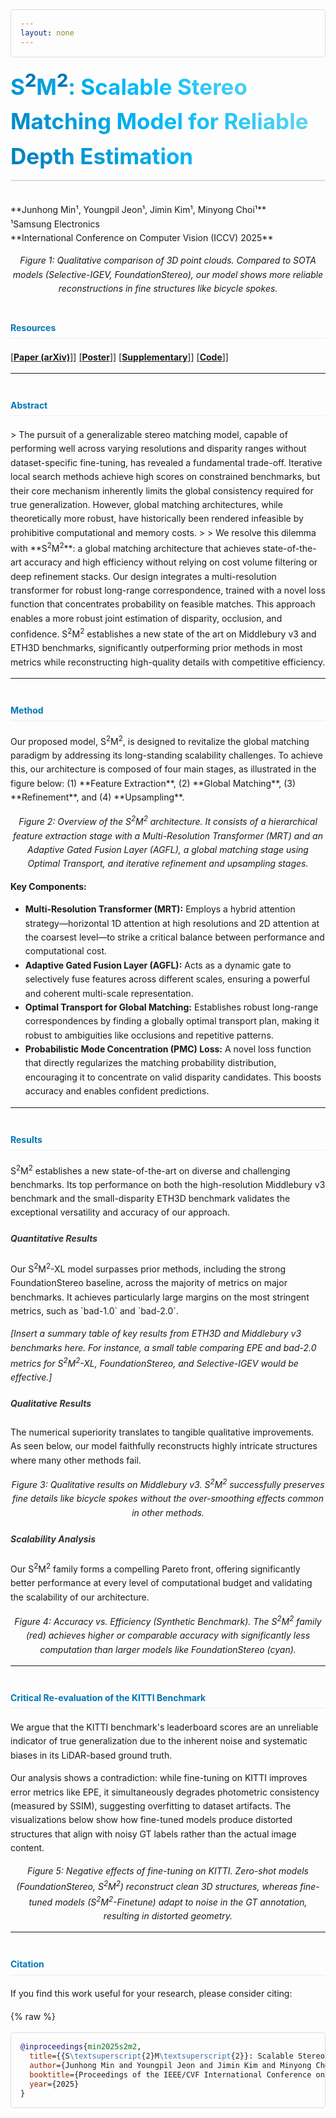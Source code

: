 ```yaml
---
layout: none
---
```

<style>
  /* 전체적인 가독성을 위한 스타일 */
  body {
    line-height: 1.6;
    font-family: -apple-system, BlinkMacSystemFont, "Segoe UI", Helvetica, Arial, sans-serif, "Apple Color Emoji", "Segoe UI Emoji";
    padding: 2em;
    margin: 0;
  }
  /* 메인 프로젝트 제목 (H3) 스타일: 그라데이션 텍스트 */
  #project-title {
    font-size: 2.5em; /* 글자 크기 키우기 */
    font-weight: bold;
    background: linear-gradient(45deg, #0077b6, #00bbf9, #90e0ef); /* 파란색 계열 그라데이션 */
    -webkit-background-clip: text;
    -webkit-text-fill-color: transparent;
    background-clip: text;
    text-fill-color: transparent;
    padding-bottom: 10px;
    border-bottom: 2px solid #ddd; /* 밑줄 추가 */
    margin-top: 0;
  }
  /* 제목 안의 위첨자 색상 수정 */
  #project-title sup {
    -webkit-text-fill-color: #0077b6 !important; /* 그라데이션 투명 효과 강제 무효화 */
    color: #0077b6 !important; /* 진한 파란색으로 강제 지정 */
    font-weight: bold; /* 굵기 유지 */
  }
  /* 섹션 제목 (H4) 스타일: 포인트 색상 */
  h4 {
    color: #0077b6; /* 전문적인 파란색 톤 */
    border-bottom: 1px solid #eee;
    padding-bottom: 5px;
    margin-top: 40px; /* 섹션 간 여백 */
  }
  /* 소제목 (H5) 스타일 */
  h5 {
    color: #333;
  }
  /* 인용문 스타일 */
  blockquote {
    border-left: 4px solid #00bbf9;
    color: #555;
    background-color: #f9f9f9;
    padding: 15px;
    margin: 20px 0;
  }
  /* 코드 블록 스타일 */
  code {
    background-color: #f0f0f0;
    border-radius: 4px;
    padding: 2px 5px;
  }
  pre {
    background-color: #f8f8f8;
    border: 1px solid #ddd;
    border-radius: 5px;
    padding: 15px;
  }
  pre code {
    background-color: transparent;
    padding: 0;
  }
</style>

<h3 id="project-title">S<sup>2</sup>M<sup>2</sup>: Scalable Stereo Matching Model for Reliable Depth Estimation</h3>
**Junhong Min¹, Youngpil Jeon¹, Jimin Kim¹, Minyong Choi¹**
<br>
¹Samsung Electronics
<br>
**International Conference on Computer Vision (ICCV) 2025**


*<center>Figure 1: Qualitative comparison of 3D point clouds. Compared to SOTA models (Selective-IGEV, FoundationStereo), our model shows more reliable reconstructions in fine structures like bicycle spokes.</center>*

<h4>Resources</h4>

[[**Paper (arXiv)**]](https://arxiv.org/abs/2507.13229)] [[**Poster**]](iccv25_poster_final_v2.png)] [[**Supplementary**]](ICCV_2025_supp_camera_ready.pdf)] [[**Code**]](https://github.com/junhong-3dv/s2m2)]

---

<h4>Abstract</h4>
> The pursuit of a generalizable stereo matching model, capable of performing well across varying resolutions and disparity ranges without dataset-specific fine-tuning, has revealed a fundamental trade-off. Iterative local search methods achieve high scores on constrained benchmarks, but their core mechanism inherently limits the global consistency required for true generalization. However, global matching architectures, while theoretically more robust, have historically been rendered infeasible by prohibitive computational and memory costs.
>
> We resolve this dilemma with **S<sup>2</sup>M<sup>2</sup>**: a global matching architecture that achieves state-of-the-art accuracy and high efficiency without relying on cost volume filtering or deep refinement stacks. Our design integrates a multi-resolution transformer for robust long-range correspondence, trained with a novel loss function that concentrates probability on feasible matches. This approach enables a more robust joint estimation of disparity, occlusion, and confidence. S<sup>2</sup>M<sup>2</sup> establishes a new state of the art on Middlebury v3 and ETH3D benchmarks, significantly outperforming prior methods in most metrics while reconstructing high-quality details with competitive efficiency.

---

<h4>Method</h4>
Our proposed model, S<sup>2</sup>M<sup>2</sup>, is designed to revitalize the global matching paradigm by addressing its long-standing scalability challenges. To achieve this, our architecture is composed of four main stages, as illustrated in the figure below: (1) **Feature Extraction**, (2) **Global Matching**, (3) **Refinement**, and (4) **Upsampling**.


*<center>Figure 2: Overview of the S<sup>2</sup>M<sup>2</sup> architecture. It consists of a hierarchical feature extraction stage with a Multi-Resolution Transformer (MRT) and an Adaptive Gated Fusion Layer (AGFL), a global matching stage using Optimal Transport, and iterative refinement and upsampling stages.</center>*

**Key Components:**
* **Multi-Resolution Transformer (MRT):** Employs a hybrid attention strategy—horizontal 1D attention at high resolutions and 2D attention at the coarsest level—to strike a critical balance between performance and computational cost.
* **Adaptive Gated Fusion Layer (AGFL):** Acts as a dynamic gate to selectively fuse features across different scales, ensuring a powerful and coherent multi-scale representation.
* **Optimal Transport for Global Matching:** Establishes robust long-range correspondences by finding a globally optimal transport plan, making it robust to ambiguities like occlusions and repetitive patterns.
* **Probabilistic Mode Concentration (PMC) Loss:** A novel loss function that directly regularizes the matching probability distribution, encouraging it to concentrate on valid disparity candidates. This boosts accuracy and enables confident predictions.

---

<h4>Results</h4>
S<sup>2</sup>M<sup>2</sup> establishes a new state-of-the-art on diverse and challenging benchmarks. Its top performance on both the high-resolution Middlebury v3 benchmark and the small-disparity ETH3D benchmark validates the exceptional versatility and accuracy of our approach.

<h5>Quantitative Results</h5>
Our S<sup>2</sup>M<sup>2</sup>-XL model surpasses prior methods, including the strong FoundationStereo baseline, across the majority of metrics on major benchmarks. It achieves particularly large margins on the most stringent metrics, such as `bad-1.0` and `bad-2.0`.

*[Insert a summary table of key results from ETH3D and Middlebury v3 benchmarks here. For instance, a small table comparing EPE and bad-2.0 metrics for S<sup>2</sup>M<sup>2</sup>-XL, FoundationStereo, and Selective-IGEV would be effective.]*

<h5>Qualitative Results</h5>
The numerical superiority translates to tangible qualitative improvements. As seen below, our model faithfully reconstructs highly intricate structures where many other methods fail.


*<center>Figure 3: Qualitative results on Middlebury v3. S<sup>2</sup>M<sup>2</sup> successfully preserves fine details like bicycle spokes without the over-smoothing effects common in other methods.</center>*

<h5>Scalability Analysis</h5>
Our S<sup>2</sup>M<sup>2</sup> family forms a compelling Pareto front, offering significantly better performance at every level of computational budget and validating the scalability of our architecture.


*<center>Figure 4: Accuracy vs. Efficiency (Synthetic Benchmark). The S<sup>2</sup>M<sup>2</sup> family (red) achieves higher or comparable accuracy with significantly less computation than larger models like FoundationStereo (cyan).</center>*

---

<h4>Critical Re-evaluation of the KITTI Benchmark</h4>
We argue that the KITTI benchmark's leaderboard scores are an unreliable indicator of true generalization due to the inherent noise and systematic biases in its LiDAR-based ground truth.

Our analysis shows a contradiction: while fine-tuning on KITTI improves error metrics like EPE, it simultaneously degrades photometric consistency (measured by SSIM), suggesting overfitting to dataset artifacts. The visualizations below show how fine-tuned models produce distorted structures that align with noisy GT labels rather than the actual image content.


*<center>Figure 5: Negative effects of fine-tuning on KITTI. Zero-shot models (FoundationStereo, S<sup>2</sup>M<sup>2</sup>) reconstruct clean 3D structures, whereas fine-tuned models (S<sup>2</sup>M<sup>2</sup>-Finetune) adapt to noise in the GT annotation, resulting in distorted geometry.</center>*

---

<h4>Citation</h4>
If you find this work useful for your research, please consider citing:

{% raw %}
```bibtex
@inproceedings{min2025s2m2,
  title={{S\textsuperscript{2}M\textsuperscript{2}}: Scalable Stereo Matching Model for Reliable Depth Estimation},
  author={Junhong Min and Youngpil Jeon and Jimin Kim and Minyong Choi},
  booktitle={Proceedings of the IEEE/CVF International Conference on Computer Vision (ICCV)},
  year={2025}
}